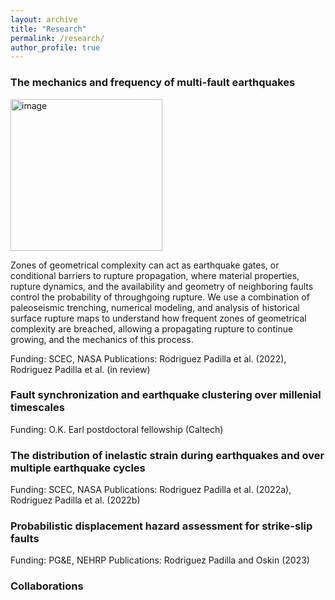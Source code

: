 ```yaml
---
layout: archive
title: "Research"
permalink: /research/
author_profile: true
---
```


### The mechanics and frequency of multi-fault earthquakes

<img width="243" alt="image" src="https://github.com/absrp/albamrodriguez.github.io/assets/52015046/de236541-cbe4-44cf-b54f-6042c17c02b3">

Zones of geometrical complexity can act as earthquake gates, or conditional barriers to rupture propagation, where material properties, rupture dynamics, and the availability and geometry of neighboring faults control the probability of throughgoing rupture. We use a combination of paleoseismic trenching, numerical modeling, and analysis of historical surface rupture maps to understand how frequent zones of geometrical complexity are breached, allowing a propagating rupture to continue growing, and the mechanics of this process.

Funding: SCEC, NASA
Publications: Rodriguez Padilla et al. (2022), Rodriguez Padilla et al. (in review) 

### Fault synchronization and earthquake clustering over millenial timescales

Funding: O.K. Earl postdoctoral fellowship (Caltech)

### The distribution of inelastic strain during earthquakes and over multiple earthquake cycles

Funding: SCEC, NASA
Publications: Rodriguez Padilla et al. (2022a),  Rodriguez Padilla et al. (2022b)

### Probabilistic displacement hazard assessment for strike-slip faults

Funding: PG&E, NEHRP
Publications: Rodriguez Padilla and Oskin (2023)

### Collaborations
